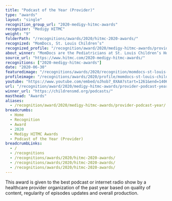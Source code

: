 ```yaml
---
title: "Podcast of the Year (Provider)"
type: "awards"
layout: "single"
recognition_group_url: "2020-medigy-hitmc-awards"
recognizer: "Medigy HITMC"
weight: "9"
folderPath: "/recognitions/awards/2020/hitmc-2020-awards/"
recognized: "MomDocs, St. Louis Children’s"
recognized_profile: "/recognition/award/2020/medigy-hitmc-awards/provider-podcast-year"
about_winner: "MomDocs are the Pediatricians at St. Louis Children’s Hospital working in different specialties. The MomDocs Pediatricians share their expertise & advice on your questions, which you face as parents."
source_url: "https://www.hitmc.com/2020-medigy-hitmc-awards/"
recognitions: ["2020-medigy-hitmc-awards"]
date: "2020-06-30"
featuredimage: "/recognitions/awards/2020/recognition/momdocs-st-louis-childrens-hitmc-2020-podcast--of-the-year.jpg"
profileimage: "/recognitions/awards/2020/profile/momdocs-st-louis-childrens.jpg"
youtube: "https://www.youtube.com/embed/oJhob7_0XAA?start=1261&end=1406"
url: "/recognition/award/2020/medigy-hitmc-awards/provider-podcast-year"
winner_url: "https://childrensmd.org/podcasts/"
masthead: "Awards"
aliases:
  - /recognition/award/2020/medigy-hitmc-awards/provider-podcast-year/
breadcrumbs:
  - Home
  - Recognition
  - Award
  - 2020
  - Medigy HITMC Awards
  - Podcast of the Year (Provider)
breadcrumbLinks:
  - /
  - /recognitions
  - /recognitions/awards/2020/hitmc-2020-awards/
  - /recognitions/awards/2020/hitmc-2020-awards/
  - /recognitions/awards/2020/hitmc-2020-awards/
---
```


This award is given to the best podcast or internet radio show by a healthcare provider organization of the past year based on quality of content, regularity of episodes updates and overall production.
